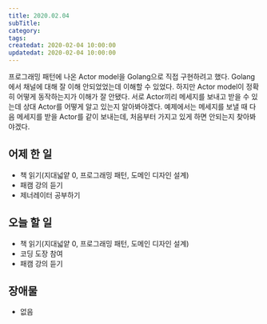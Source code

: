 ```yaml
---
title: 2020.02.04
subTitle:
category:
tags:
createdat: 2020-02-04 10:00:00
updatedat: 2020-02-04 10:00:00
---
```


프로그래밍 패턴에 나온 Actor model을 Golang으로 직접 구현하려고 했다. Golang에서 채널에 대해 잘 이해 안되었었는데 이해할 수 있었다. 하지만 Actor model이 정확히 어떻게 동작하는지가 이해가 잘 안됐다. 서로 Actor끼리 메세지를 보내고 받을 수 있는데 상대 Actor를 어떻게 알고 있는지 알아봐야겠다. 예제에서는 메세지를 보낼 때 다음 메세지를 받을 Actor를 같이 보내는데, 처음부터 가지고 있게 하면 안되는지 찾아봐야겠다.

## 어제 한 일

* 책 읽기(지대넓얕 0, 프로그래밍 패턴, 도메인 디자인 설계)
* 패캠 강의 듣기
* 제너레이터 공부하기

## 오늘 할 일

* 책 읽기(지대넓얕 0, 프로그래밍 패턴, 도메인 디자인 설계)
* 코딩 도장 참여
* 패캠 강의 듣기

## 장애물

* 없음
